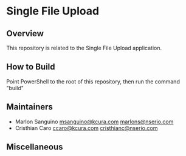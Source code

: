 
# Single File Upload
 
## Overview
 
This repository is related to the Single File Upload application.
 
## How to Build
 
Point PowerShell to the root of this repository, then run the command "build"
 
 
## Maintainers
 
- Marlon Sanguino msanguino@kcura.com marlons@nserio.com
- Cristhian Caro ccaro@kcura.com cristhianc@nserio.com

 
## Miscellaneous
 
